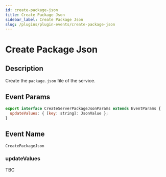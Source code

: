 ```yaml
---
id: create-package-json
title: Create Package Json
sidebar_label: Create Package Json
slug: /plugins/plugin-events/create-package-json
---
```


# Create Package Json

## Description

Create the `package.json` file of the service.

## Event Params

```javascript
export interface CreateServerPackageJsonParams extends EventParams {
  updateValues: { [key: string]: JsonValue };
}
```

## Event Name

`CreatePackageJson`

### updateValues

TBC
